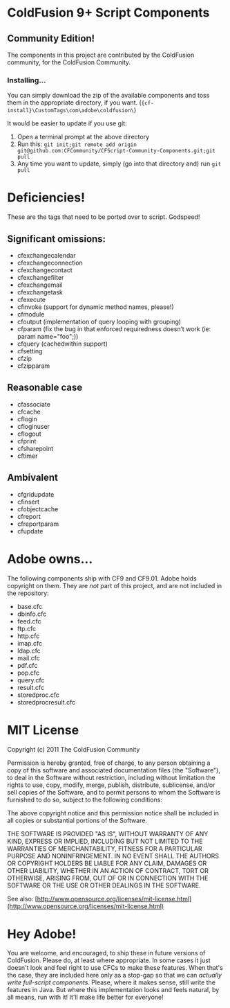 # ColdFusion 9+ Script Components
## Community Edition!

The components in this project are contributed by the ColdFusion community, for the ColdFusion Community.

### Installing...

You can simply download the zip of the available components and toss them in the appropriate directory, if you want. (`{cf-install}\CustomTags\com\adobe\coldfusion\`)

It would be easier to update if you use git:

1. Open a terminal prompt at the above directory
1. Run this: `git init;git remote add origin git@github.com:CFCommunity/CFScript-Community-Components.git;git pull`
1. Any time you want to update, simply (go into that directory and) run `git pull`

# Deficiencies!

These are the tags that need to be ported over to script. Godspeed!

## Significant omissions:

* cfexchangecalendar    
* cfexchangeconnection  
* cfexchangecontact      
* cfexchangefilter      
* cfexchangemail 
* cfexchangetask 
* cfexecute 
* cfinvoke (support for dynamic method names, please!)
* cfmodule 
* cfoutput (implementation of query looping with grouping)
* cfparam (fix the bug in that enforced requiredness doesn’t work (ie: param name="foo";))
* cfquery (cachedwithin support)
* cfsetting 
* cfzip 
* cfzipparam

## Reasonable case

* cfassociate    
* cfcache        
* cflogin 
* cfloginuser 
* cflogout 
* cfprint      
* cfsharepoint  
* cftimer

## Ambivalent

* cfgridupdate
* cfinsert
* cfobjectcache
* cfreport
* cfreportparam
* cfupdate

# Adobe owns...

The following components ship with CF9 and CF9.01. Adobe holds copyright on them. They are _not_ part of this project, and are not included in the repository:

* base.cfc
* dbinfo.cfc
* feed.cfc
* ftp.cfc
* http.cfc
* imap.cfc
* ldap.cfc
* mail.cfc
* pdf.cfc
* pop.cfc
* query.cfc
* result.cfc
* storedproc.cfc
* storedprocresult.cfc

# MIT License

Copyright (c) 2011 The ColdFusion Community

Permission is hereby granted, free of charge, to any person obtaining a copy of this software and associated documentation files (the "Software"), to deal in the Software without restriction, including without limitation the rights to use, copy, modify, merge, publish, distribute, sublicense, and/or sell copies of the Software, and to permit persons to whom the Software is furnished to do so, subject to the following conditions:

The above copyright notice and this permission notice shall be included in all copies or substantial portions of the Software.

THE SOFTWARE IS PROVIDED "AS IS", WITHOUT WARRANTY OF ANY KIND, EXPRESS OR IMPLIED, INCLUDING BUT NOT LIMITED TO THE WARRANTIES OF MERCHANTABILITY, FITNESS FOR A PARTICULAR PURPOSE AND NONINFRINGEMENT. IN NO EVENT SHALL THE AUTHORS OR COPYRIGHT HOLDERS BE LIABLE FOR ANY CLAIM, DAMAGES OR OTHER LIABILITY, WHETHER IN AN ACTION OF CONTRACT, TORT OR OTHERWISE, ARISING FROM, OUT OF OR IN CONNECTION WITH THE SOFTWARE OR THE USE OR OTHER DEALINGS IN THE SOFTWARE.

See also: [http://www.opensource.org/licenses/mit-license.html](http://www.opensource.org/licenses/mit-license.html)

# Hey Adobe!

You are welcome, and encouraged, to ship these in future versions of ColdFusion. Please do, at least where appropriate. In some cases it just doesn't look and feel right to use CFCs to make these features. When that's the case, they are included here only as a stop-gap so that we can _actually write full-script components_. Please, where it makes sense, still write the features in Java. But where this implementation looks and feels natural, by all means, run with it! It'll make life better for everyone!